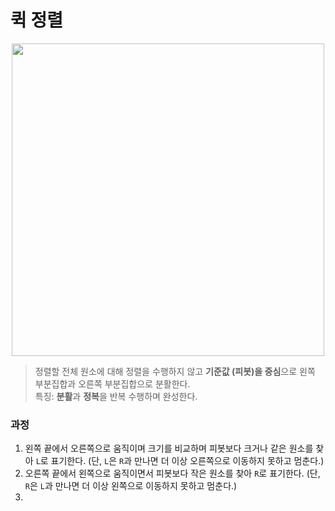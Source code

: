 # 퀵 정렬

<p align="center">
 <img src=" https://blog.kakaocdn.net/dn/b1MCpR/btrJ2oQcWGj/bwBvSqcMMSTNpXQh2NGFMK/img.gif" width="500">
</p>

> 정렬할 전체 원소에 대해 정렬을 수행하지 않고 **기준값 (피봇)을 중심**으로 왼쪽 부분집합과 오른쪽 부분집합으로 분활한다. </br>
특징: **분활**과 **정복**을 반복 수행하며 완성한다.

### 과정
1. 왼쪽 끝에서 오른쪽으로 움직이며 크기를 비교하며 피봇보다 크거나 같은 원소를 찾아 `L`로 표기한다. (단, `L`은 `R`과 만나면 더 이상 오른쪽으로 이동하지 못하고 멈춘다.)
2. 오른쪽 끝에서 왼쪽으로 움직이면서 피봇보다 작은 원소를 찾아 `R`로 표기한다. (단, `R`은 `L`과 만나면 더 이상 왼쪽으로 이동하지 못하고 멈춘다.)
3. 